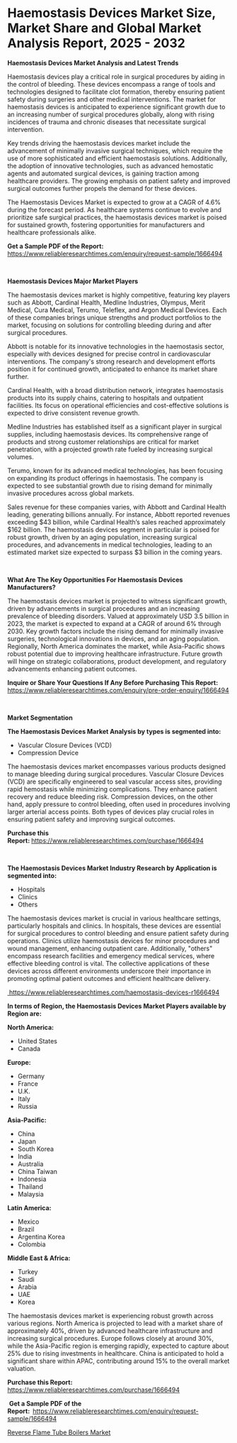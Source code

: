 <p><h1>Haemostasis Devices Market Size, Market Share and Global Market Analysis Report, 2025 - 2032</h1></p><p><strong>Haemostasis Devices Market Analysis and Latest Trends</strong></p>
<p><p>Haemostasis devices play a critical role in surgical procedures by aiding in the control of bleeding. These devices encompass a range of tools and technologies designed to facilitate clot formation, thereby ensuring patient safety during surgeries and other medical interventions. The market for haemostasis devices is anticipated to experience significant growth due to an increasing number of surgical procedures globally, along with rising incidences of trauma and chronic diseases that necessitate surgical intervention.</p><p>Key trends driving the haemostasis devices market include the advancement of minimally invasive surgical techniques, which require the use of more sophisticated and efficient haemostasis solutions. Additionally, the adoption of innovative technologies, such as advanced hemostatic agents and automated surgical devices, is gaining traction among healthcare providers. The growing emphasis on patient safety and improved surgical outcomes further propels the demand for these devices.</p><p>The Haemostasis Devices Market is expected to grow at a CAGR of 4.6% during the forecast period. As healthcare systems continue to evolve and prioritize safe surgical practices, the haemostasis devices market is poised for sustained growth, fostering opportunities for manufacturers and healthcare professionals alike.</p></p>
<p><strong>Get a Sample PDF of the Report:&nbsp;</strong> <a href="https://www.reliableresearchtimes.com/enquiry/request-sample/1666494?utm_campaign=3016&utm_medium=2&utm_source=Github&utm_content=ia&utm_term=08032025&utm_id=haemostasis-devices">https://www.reliableresearchtimes.com/enquiry/request-sample/1666494</a></p>
<p>&nbsp;</p>
<p><strong>Haemostasis Devices Major Market Players</strong></p>
<p><p>The haemostasis devices market is highly competitive, featuring key players such as Abbott, Cardinal Health, Medline Industries, Olympus, Merit Medical, Cura Medical, Terumo, Teleflex, and Argon Medical Devices. Each of these companies brings unique strengths and product portfolios to the market, focusing on solutions for controlling bleeding during and after surgical procedures.</p><p>Abbott is notable for its innovative technologies in the haemostasis sector, especially with devices designed for precise control in cardiovascular interventions. The company's strong research and development efforts position it for continued growth, anticipated to enhance its market share further. </p><p>Cardinal Health, with a broad distribution network, integrates haemostasis products into its supply chains, catering to hospitals and outpatient facilities. Its focus on operational efficiencies and cost-effective solutions is expected to drive consistent revenue growth.</p><p>Medline Industries has established itself as a significant player in surgical supplies, including haemostasis devices. Its comprehensive range of products and strong customer relationships are critical for market penetration, with a projected growth rate fueled by increasing surgical volumes.</p><p>Terumo, known for its advanced medical technologies, has been focusing on expanding its product offerings in haemostasis. The company is expected to see substantial growth due to rising demand for minimally invasive procedures across global markets.</p><p>Sales revenue for these companies varies, with Abbott and Cardinal Health leading, generating billions annually. For instance, Abbott reported revenues exceeding $43 billion, while Cardinal Health’s sales reached approximately $162 billion. The haemostasis devices segment in particular is poised for robust growth, driven by an aging population, increasing surgical procedures, and advancements in medical technologies, leading to an estimated market size expected to surpass $3 billion in the coming years.</p></p>
<p>&nbsp;</p>
<p><strong>What Are The Key Opportunities For Haemostasis Devices Manufacturers?</strong></p>
<p><p>The haemostasis devices market is projected to witness significant growth, driven by advancements in surgical procedures and an increasing prevalence of bleeding disorders. Valued at approximately USD 3.5 billion in 2023, the market is expected to expand at a CAGR of around 6% through 2030. Key growth factors include the rising demand for minimally invasive surgeries, technological innovations in devices, and an aging population. Regionally, North America dominates the market, while Asia-Pacific shows robust potential due to improving healthcare infrastructure. Future growth will hinge on strategic collaborations, product development, and regulatory advancements enhancing patient outcomes.</p></p>
<p><strong>Inquire or Share Your Questions If Any Before Purchasing This Report:</strong> <a href="https://www.reliableresearchtimes.com/enquiry/pre-order-enquiry/1666494?utm_campaign=3016&utm_medium=2&utm_source=Github&utm_content=ia&utm_term=08032025&utm_id=haemostasis-devices">https://www.reliableresearchtimes.com/enquiry/pre-order-enquiry/1666494</a></p>
<p>&nbsp;</p>
<p><strong>Market Segmentation</strong></p>
<p><strong>The Haemostasis Devices Market Analysis by types is segmented into:</strong></p>
<p><ul><li>Vascular Closure Devices (VCD)</li><li>Compression Device</li></ul></p>
<p><p>The haemostasis devices market encompasses various products designed to manage bleeding during surgical procedures. Vascular Closure Devices (VCD) are specifically engineered to seal vascular access sites, providing rapid hemostasis while minimizing complications. They enhance patient recovery and reduce bleeding risk. Compression devices, on the other hand, apply pressure to control bleeding, often used in procedures involving larger arterial access points. Both types of devices play crucial roles in ensuring patient safety and improving surgical outcomes.</p></p>
<p><strong>Purchase this Report:&nbsp;</strong><a href="https://www.reliableresearchtimes.com/purchase/1666494?utm_campaign=3016&utm_medium=2&utm_source=Github&utm_content=ia&utm_term=08032025&utm_id=haemostasis-devices">https://www.reliableresearchtimes.com/purchase/1666494</a></p>
<p>&nbsp;</p>
<p><strong>The Haemostasis Devices Market Industry Research by Application is segmented into:</strong></p>
<p><ul><li>Hospitals</li><li>Clinics</li><li>Others</li></ul></p>
<p><p>The haemostasis devices market is crucial in various healthcare settings, particularly hospitals and clinics. In hospitals, these devices are essential for surgical procedures to control bleeding and ensure patient safety during operations. Clinics utilize haemostasis devices for minor procedures and wound management, enhancing outpatient care. Additionally, "others" encompass research facilities and emergency medical services, where effective bleeding control is vital. The collective applications of these devices across different environments underscore their importance in promoting optimal patient outcomes and efficient healthcare delivery.</p></p>
<p><a href="https://www.reliableresearchtimes.com/haemostasis-devices-r1666494?utm_campaign=3016&utm_medium=2&utm_source=Github&utm_content=ia&utm_term=08032025&utm_id=haemostasis-devices">&nbsp;https://www.reliableresearchtimes.com/haemostasis-devices-r1666494</a></p>
<p><strong>In terms of Region, the Haemostasis Devices Market Players available by Region are:</strong></p>
<p>
    <p> <strong> North America: </strong>
        <ul>
            <li>United States</li>
            <li>Canada</li>
        </ul>
        </p> 
    <p> <strong> Europe: </strong>
        <ul>
            <li>Germany</li>
            <li>France</li>
            <li>U.K.</li>
            <li>Italy</li>
            <li>Russia</li>
        </ul>
        </p> 
    <p> <strong> Asia-Pacific: </strong>
        <ul>
            <li>China</li>
            <li>Japan</li>
            <li>South Korea</li>
            <li>India</li>
            <li>Australia</li>
            <li>China Taiwan</li>
            <li>Indonesia</li>
            <li>Thailand</li>
            <li>Malaysia</li>
        </ul>
        </p> 
    <p> <strong> Latin America: </strong>
        <ul>
            <li>Mexico</li>
            <li>Brazil</li>
            <li>Argentina Korea</li>
            <li>Colombia</li>
        </ul>
        </p> 
    <p> <strong> Middle East & Africa: </strong>
        <ul>
            <li>Turkey</li>
            <li>Saudi</li>
            <li>Arabia</li>
            <li>UAE</li>
            <li>Korea</li>
        </ul>
    </p>
    </p>
<p><p>The haemostasis devices market is experiencing robust growth across various regions. North America is projected to lead with a market share of approximately 40%, driven by advanced healthcare infrastructure and increasing surgical procedures. Europe follows closely at around 30%, while the Asia-Pacific region is emerging rapidly, expected to capture about 25% due to rising investments in healthcare. China is anticipated to hold a significant share within APAC, contributing around 15% to the overall market valuation.</p></p>
<p><strong>Purchase this Report: </strong><a href="https://www.reliableresearchtimes.com/purchase/1666494?utm_campaign=3016&utm_medium=2&utm_source=Github&utm_content=ia&utm_term=08032025&utm_id=haemostasis-devices">https://www.reliableresearchtimes.com/purchase/1666494</a></p>
<p>&nbsp;<strong>Get a Sample PDF of the Report:&nbsp;&nbsp;</strong><a href="https://www.reliableresearchtimes.com/enquiry/request-sample/1666494?utm_campaign=3016&utm_medium=2&utm_source=Github&utm_content=ia&utm_term=08032025&utm_id=haemostasis-devices">https://www.reliableresearchtimes.com/enquiry/request-sample/1666494</a></p>
<p><strong></strong></p>
<p><p><a href="https://github.com/xalatieusope/Market-Research-Report-List-1/blob/main/reverse-flame-tube-boilers-market.md?utm_campaign=3016&utm_medium=2&utm_source=Github&utm_content=ia&utm_term=08032025&utm_id=haemostasis-devices">Reverse Flame Tube Boilers Market</a></p></p>